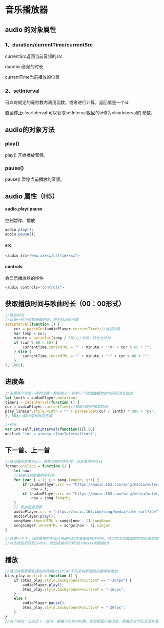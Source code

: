 # 音乐播放器

## audio 的对象属性

### 1、duration/currentTime/currentSrc

currentSrc返回当前音频的src

duration音频的时长

currentTime当前播放的位置

### 2、setInterval

可以每规定的毫秒数内调用函数，或者进行计算，返回值是一个id

直至停止clearInterval:可以获取setInterval返回的id作为clearInterval的 参数，







## audio的对象方法

### play()

play()	开始播放音频。

### pause()

pause()	暂停当前播放的音频。









## audio 属性（H5）

#### audio.play/.pause

控制暂停、播放

```js
aodio.play();
aodio.pause();
```

#### src

```js
<audio src="www.xxxxx/url?id=xxx">
```

#### controls

会显示播放器的控件

```js
<audio controls="controls">
```





## 获取播放时间与歌曲时长（00：00形式）

```js
//歌曲时间
//以每一秒为周期获取时间，避免秒出现小数
setInterval(function () {
    cur = parseInt(audioPlayer.currentTime);//当前秒数
    var temp = cur;
    minute = parseInt(temp / 60);//分钟，转化为分钟
    if (cur % 60 < 10) {
        currentTime.innerHTML = "" + minute + ":0" + cur % 60 + "";
    } else {
        currentTime.innerHTML = "" + minute + ":" + cur % 60 + "";
    }
}, 1000);

```

## 进度条

```js
//设置两个宽度一样的位置一样的盒子；其中一个随歌曲播放的时间而改变宽度
let lenth = audioPlayer.duration;
timer1 = setInterval(function () {
cur = audioPlayer.currentTime;//获取当前的播放时间
play_lineCur.style.width = "" + parseFloat(cur / lenth) * 300 + "px";
}, 50)//每50毫秒改变宽度

//停止
var int=self.setInterval(function(){},50)
onclick "int = window.clearInterval(int)";
```

## 下一首、上一首

```js
//通过遍历歌曲的src,获取当前的序列号，点击使序列号+1
former.onclick = function () {
    let now;
    //获取当前歌曲的序列号
    for (var i = 1; i < song.length; i++) {
        if (audioPlayer.src == "https://music.163.com/song/media/outer/url?id=" + song[i])
            now = i;
        if (audioPlayer.src == "https://music.163.com/song/media/outer/url?id=" + song[0])
            now = song.length;
    }
    // 歌曲信息更新
    audioPlayer.src = "https://music.163.com/song/media/outer/url?id=" + song[now - 1];//上一首，序列号减一
    audioPlayer.play();
    songName.innerHTML = songs[now - 1].songName;
    songSinger.innerHTML = songs[now - 1].singer;
}

//改进一下下：当歌曲多时不适合用遍历的方法去获取序列号，可以在添加歌曲的时候给每首歌添加index序列号；
//点击按钮后获取index，然后直接序列号为index+1的歌曲id
```

## 播放

```js
//通过判断暂停和播放的背景position不同来判断音频的暂停与播放
btns_play.onclick = function () {
    if (btns_play.style.backgroundPositionY == "-204px") {
        audioPlayer.play();
        btns_play.style.backgroundPositionY = "-165px";
    }
    else {
        audioPlayer.pause();
        btns_play.style.backgroundPositionY = "-204px";
    }
}
//有个缺点：当点击下一首时，歌曲可以自动切换，但是按钮不会改变，歌曲的总时长也没有发生改变
```


